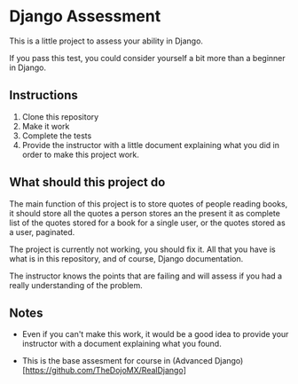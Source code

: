 # Django Assessment

This is a little project to assess your ability in Django.


If you pass this test, you could consider yourself a bit more than
a beginner in Django.


## Instructions

1. Clone this repository
2. Make it work
3. Complete the tests
4. Provide the instructor with a little document explaining 
what you did in order to make this project work.


## What should this project do

The main function of this project is to store quotes of people reading books, it should store
all the quotes a person stores an the present it as complete list of the 
quotes stored for a book for a single user, or the quotes stored as a user, paginated.

The project is currently not working, you should fix it. All that you have is what is in this repository,
and of course, Django documentation.

The instructor knows the points that are failing and will assess if you had a really understanding of the problem.

## Notes

* Even if you can't make this work, it would be a good idea to provide your instructor with a document
explaining what you found.

* This is the base assesment for course in (Advanced Django)[https://github.com/TheDojoMX/RealDjango]